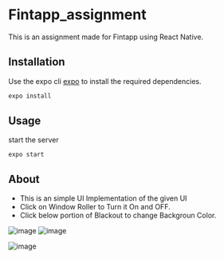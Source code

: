 # Fintapp_assignment
This is an assignment made for Fintapp using React Native.


## Installation

Use the expo cli [expo](https://docs.expo.dev/workflow/expo-cli/) to install the required dependencies.

```bash
expo install 
```
## Usage

start the server
```node
expo start
```

## About
* This is an simple UI Implementation of the given UI 
* Click on Window Roller to Turn it On and OFF.
* Click below portion of Blackout to change Backgroun Color.


![image](https://user-images.githubusercontent.com/54064653/175043768-4f41e1e8-1be2-418b-9003-52f3acdd4a83.png)
![image](https://user-images.githubusercontent.com/54064653/175043955-8a5ea897-c0a6-44e5-863b-a2cc0b36f041.png)

![image](https://user-images.githubusercontent.com/54064653/175044021-1a276430-0dfb-4c7d-8aab-3440d4eea3f5.png)


